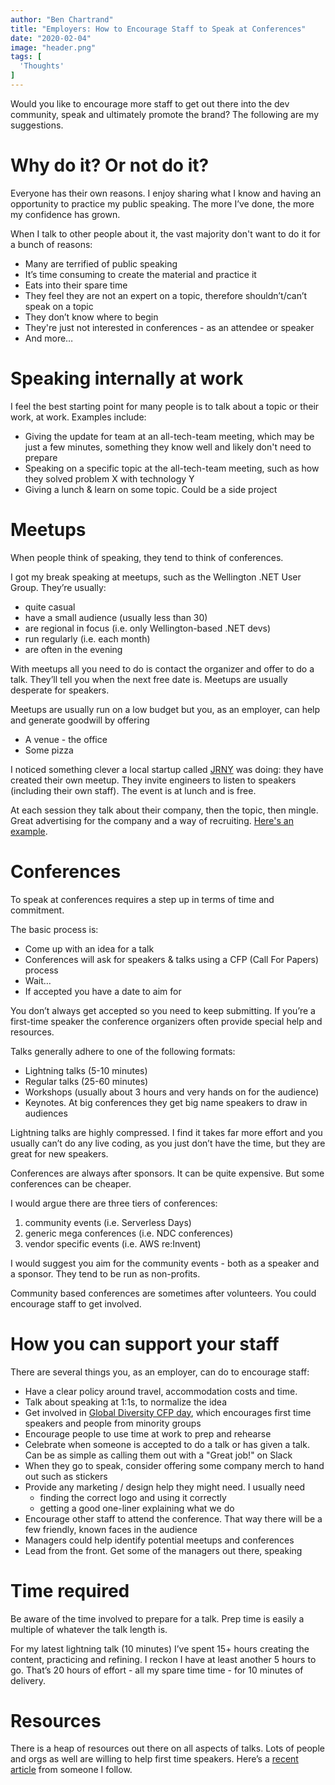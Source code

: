 ```yaml
---
author: "Ben Chartrand"
title: "Employers: How to Encourage Staff to Speak at Conferences"
date: "2020-02-04"
image: "header.png"
tags: [
  'Thoughts'
]
---
```


Would you like to encourage more staff to get out there into the dev community, speak and ultimately promote the brand? The following are my suggestions.

# Why do it? Or not do it?

Everyone has their own reasons. I enjoy sharing what I know and having an opportunity to practice my public speaking. The more I’ve done, the more my confidence has grown.

When I talk to other people about it, the vast majority don't want to do it for a bunch of reasons:

- Many are terrified of public speaking
- It’s time consuming to create the material and practice it
- Eats into their spare time
- They feel they are not an expert on a topic, therefore shouldn’t/can’t speak on a topic
- They don’t know where to begin
- They're just not interested in conferences - as an attendee or speaker
- And more…

# Speaking internally at work

I feel the best starting point for many people is to talk about a topic or their work, at work. Examples include:

- Giving the update for team at an all-tech-team meeting, which may be just a few minutes, something they know well and likely don't need to prepare
- Speaking on a specific topic at the all-tech-team meeting, such as how they solved problem X with technology Y
- Giving a lunch & learn on some topic. Could be a side project

# Meetups

When people think of speaking, they tend to think of conferences.

I got my break speaking at meetups, such as the Wellington .NET User Group. They’re usually:

- quite casual
- have a small audience (usually less than 30)
- are regional in focus (i.e. only Wellington-based .NET devs)
- run regularly (i.e. each month)
- are often in the evening

With meetups all you need to do is contact the organizer and offer to do a talk. They’ll tell you when the next free date is. Meetups are usually desperate for speakers.

Meetups are usually run on a low budget but you, as an employer, can help and generate goodwill by offering

- A venue - the office
- Some pizza

I noticed something clever a local startup called [JRNY](https://www.jrny.ai/) was doing: they have created their own meetup. They invite engineers to listen to speakers (including their own staff). The event is at lunch and is free.

At each session they talk about their company, then the topic, then mingle. Great advertising for the company and a way of recruiting. [Here's an example](https://www.eventbrite.com/e/ctrl-alt-lunch-wellington-developer-meetup-registration-90835843453).

# Conferences

To speak at conferences requires a step up in terms of time and commitment.

The basic process is:

- Come up with an idea for a talk
- Conferences will ask for speakers & talks using a CFP (Call For Papers) process
- Wait…
- If accepted you have a date to aim for

You don’t always get accepted so you need to keep submitting. If you’re a first-time speaker the conference organizers often provide special help and resources.

Talks generally adhere to one of the following formats:

- Lightning talks (5-10 minutes)
- Regular talks (25-60 minutes)
- Workshops (usually about 3 hours and very hands on for the audience)
- Keynotes. At big conferences they get big name speakers to draw in audiences

Lightning talks are highly compressed. I find it takes far more effort and you usually can’t do any live coding, as you just don’t have the time, but they are great for new speakers.

Conferences are always after sponsors. It can be quite expensive. But some conferences can be cheaper.

I would argue there are three tiers of conferences:

1. community events (i.e. Serverless Days)
2. generic mega conferences (i.e. NDC conferences)
3. vendor specific events (i.e. AWS re:Invent)

I would suggest you aim for the community events - both as a speaker and a sponsor. They tend to be run as non-profits.

Community based conferences are sometimes after volunteers. You could encourage staff to get involved.

# How you can support your staff

There are several things you, as an employer, can do to encourage staff:

- Have a clear policy around travel, accommodation costs and time.
- Talk about speaking at 1:1s, to normalize the idea
- Get involved in [Global Diversity CFP day](https://www.google.com/search?q=Global+CFP+day&rlz=1C1CHBF_enNZ711NZ711&oq=Global+CFP+day&aqs=chrome..69i57j69i59.335j0j7&sourceid=chrome&ie=UTF-8), which encourages first time speakers and people from minority groups
- Encourage people to use time at work to prep and rehearse
- Celebrate when someone is accepted to do a talk or has given a talk. Can be as simple as calling them out with a "Great job!" on Slack
- When they go to speak, consider offering some company merch to hand out such as stickers
- Provide any marketing / design help they might need. I usually need
    - finding the correct logo and using it correctly
    - getting a good one-liner explaining what we do
- Encourage other staff to attend the conference. That way there will be a few friendly, known faces in the audience
- Managers could help identify potential meetups and conferences
- Lead from the front. Get some of the managers out there, speaking

# Time required

Be aware of the time involved to prepare for a talk. Prep time is easily a multiple of whatever the talk length is.

For my latest lightning talk (10 minutes) I’ve spent 15+ hours creating the content, practicing and refining. I reckon I have at least another 5 hours to go. That’s 20 hours of effort - all my spare time time - for 10 minutes of delivery.

# Resources

There is a heap of resources out there on all aspects of talks. Lots of people and orgs as well are willing to help first time speakers. Here’s a [recent article](https://dev.to/willvelida/got-content-a-guide-for-taking-your-first-steps-into-speaking-at-technical-conferences-265e) from someone I follow.
